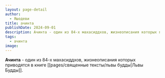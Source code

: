 ```yaml
---
layout: page-detail
author:
  - Яшодеви
title: ачинта
publishDate: 2024-09-01
description: Ачинта - один из 84-х махасиддхов, жизнеописания которых приводятся в книге Львы Будды.
tags:
  - ачинта
image:
---
```

**Ачинта** - один из 84-х махасиддхов, жизнеописания которых приводятся в книге [[pages/священные тексты/львы будды|Львы Будды]].


